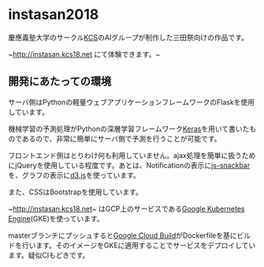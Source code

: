 # instasan2018

慶應義塾大学のサークル[KCS](https://kcs1959.jp)のAIグループが制作した三田祭向けの作品です。

~http://instasan.kcs18.net にて体験できます。~

## 開発にあたっての環境

サーバ側はPythonの軽量ウェブアプリケーションフレームワークのFlaskを使用しています。

機械学習の予測処理がPythonの深層学習フレームワーク[Keras](https://keras.io/ja/)を用いて書いたものであるので、非常に簡単にサーバ側で予測を行うことが可能です。

フロントエンド側はとりわけ何も利用していません。ajax処理を簡単に扱うためにjQueryを使用している程度です。あとは、Notificationの表示に[js-snackbar](https://www.npmjs.com/package/js-snackbar)を、グラフの表示に[d3.js](https://d3js.org/)を使っています。

また、CSSはBootstrapを使用しています。

~http://instasan.kcs18.net~ はGCP上のサービスである[Google Kubernetes Engine](https://cloud.google.com/kubernetes-engine/)(GKE)を使っています。

masterブランチにプッシュすると[Google Cloud Build](https://cloud.google.com/cloud-build/)がDockerfileを基にビルドを行います。そのイメージをGKEに適用することでサービスをデプロイしています。疑似CIもどきです。

